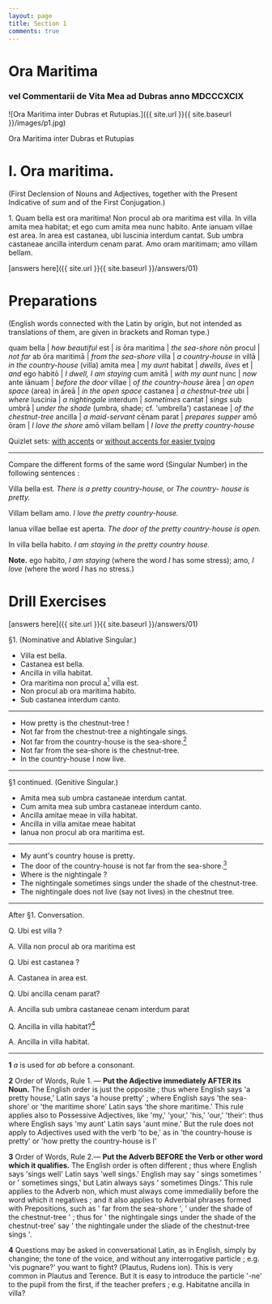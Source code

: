 ```yaml
---
layout: page
title: Section 1
comments: true
---
```


# Ora Maritima

### vel Commentarii de Vita Mea ad Dubras anno MDCCCXCIX

![Ora Maritima inter Dubras et Rutupias.]({{ site.url }}{{ site.baseurl }}/images/p1.jpg)

Ora Maritima inter Dubras et Rutupias

# I. Ora maritima.

(First Declension of Nouns and Adjectives, together with the Present Indicative of *sum* and of the First Conjugation.)

1\. Quam bella est ora maritima! Non procul 
ab ora maritima est villa. In villa amita mea 
habitat; et ego cum amita mea nunc habito. Ante 
ianuam villae est area. In area est castanea, ubi 
luscinia interdum cantat. Sub umbra castaneae ancilla 
interdum cenam parat. Amo oram maritimam; amo 
villam bellam.

[answers here]({{ site.url }}{{ site.baseurl }}/answers/01)

# Preparations

(English words connected with the Latin by origin, but not intended as translations of them, are given in brackets and Roman type.)

quam bella | *how beautiful*
est | *is*
ōra maritima | *the sea-shore*
nōn procul | *not far*
ab ōra maritimā | *from the sea-shore*
villa | *a country-house*
in villā | *in the country-house* (villa)
amita mea | *my aunt*
habitat | *dwells, lives*
et | *and*
ego habitō | *I dwell, I am staying*
cum amitā | *with my aunt*
nunc | *now*
ante iānuam | *before the door*
villae | *of the country-house*
ārea | *an open space* (area)
in āreā | *in the open space*
castanea | *a chestnut-tree*
ubi | *where*
luscinia | *a nightingale*
interdum | *sometimes*
cantat | *sings*
sub umbrā | *under the shade* (umbra, shade; cf. 'umbrella')
castaneae | *of the chestnut-tree*
ancilla | *a maid-servant*
cēnam parat | *prepares supper*
amō ōram | *I love the shore*
amō villam bellam | *I love the pretty country-house*

Quizlet sets: [with accents](https://quizlet.com/_2dze7g) or [without accents for easier typing](https://quizlet.com/_2ebb4q)

---

Compare the different forms of the same word (Singular 
Number) in the following sentences : 

Villa bella est. *There is a pretty country-house,* or *The country- 
house is pretty.*

Villam bellam amo. *I love the pretty country-house.* 

Ianua villae bellae est aperta. *The door of the pretty country-house is open.*

In villa bella habito. *I am staying in the pretty country house.*

**Note.** ego habito, *I am staying* (where the word *I* has some 
stress); amo, *I love* (where the word *I* has no stress.) 

# Drill Exercises

[answers here]({{ site.url }}{{ site.baseurl }}/answers/01)

§1. (Nominative and Ablative Singular.) 

* Villa est bella. 
* Castanea est bella. 
* Ancilla in villa habitat. 
* Ora maritima non procul a[<sup>1</sup>](#footnote1) villa est. 
* Non procul ab ora maritima habito. 
* Sub castanea interdum canto. 

---

* How pretty is the chestnut-tree ! 
* Not far from the chestnut-tree a nightingale sings. 
* Not far from the country-house is the sea-shore.[<sup>2</sup>](#footnote1)
* Not far from the sea-shore is the chestnut-tree. 
* In the country-house I now live. 

---

§1 continued. (Genitive Singular.) 

* Amita mea sub umbra castaneae interdum cantat. 
* Cum amita mea sub umbra castaneae interdum canto. 
* Ancilla amitae meae in villa habitat. 
* Ancilla in villa amitae meae habitat 
* Ianua non procul ab ora maritima est. 

---

* My aunt's country house is pretty. 
* The door of the country-house is not far from the sea-shore.[<sup>3</sup>](#footnote1)
* Where is the nightingale ? 
* The nightingale sometimes sings under the shade of the 
chestnut-tree. 
* The nightingale does not live (say not lives) in the chestnut 
tree. 

---

After §1. Conversation. 

Q. Ubi est villa ? 

A. Villa non procul ab ora maritima est 

Q. Ubi est castanea ? 

A. Castanea in area est. 


Q. Ubi ancilla cenam parat? 

A. Ancilla sub umbra castaneae cenam interdum parat 

Q. Ancilla in villa habitat?[<sup>4</sup>](#footnote1)

A. Ancilla in villa habitat. 

---

<a name="footnote1"></a> **1** *a* is used for *ab* before a consonant. 

**2** Order of Words, Rule 1. — **Put the Adjective immediately AFTER 
its Noun.** The English order is just the opposite ; thus where English says 
'a pretty house,' Latin says 'a house pretty' ; where English says 
'the sea-shore' or 'the maritime shore' 
Latin says 'the shore maritime.' This rule 
applies also to Possessive Adjectives, like 'my,' 'your,' 'his,' 'our,' 
'their': thus where English says 'my aunt' Latin says 'aunt mine.' But 
the rule does not apply to Adjectives used with the verb 'to be,' as in 'the 
country-house is pretty' or 'how pretty the country-house is I' 


**3** Order of Words, Rule 2.— **Put the Adverb BEFORE the Verb or 
other word which it qualifies.** The English order is often different ; thus 
where English says 'sings well' Latin says 'well sings.' English may say 
' sings sometimes ' or ' sometimes sings,' but Latin always says ' sometimes 
Dings.' This rule applies to the Adverb non, which must always come 
immedialily before the word which it negatives ; and it also applies to 
Adverbial phrases formed with Prepositions, such as ' far from the sea-shore ', 
' under the shade of the chestnut-tree ' ; thus for ' the nightingale sings under 
the shade of the chestnut-tree' say ' the nightingale under the sliade of the 
chestnut-tree sings '. 

**4** Questions may be asked in conversational Latin, as in English, simply by 
changine; the tone of the voice, and without any interrogative particle ; e.g. 
'vis pugnare?' you want to fight? (Plautus, Rudens ion). This is very 
common in Plautus and Terence. But it is easy to introduce the particle 
'-ne' to the pupil from the first, if the teacher prefers ; e.g. Habitatne 
ancilla in villa?

